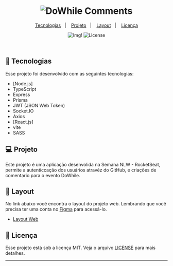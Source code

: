 <h1 align="center">
    <img alt="DoWhile Comments" title="DoWhile Comments" src="https://i.ibb.co/WBhfL35/logo.png" />
</h1>

<p align="center">
  <a href="#-tecnologias">Tecnologias</a>&nbsp;&nbsp;&nbsp;|&nbsp;&nbsp;&nbsp;
  <a href="#-projeto">Projeto</a>&nbsp;&nbsp;&nbsp;|&nbsp;&nbsp;&nbsp;
  <a href="#-layout">Layout</a>&nbsp;&nbsp;&nbsp;|&nbsp;&nbsp;&nbsp;
  <a href="#memo-licença">Licença</a>
</p>

<p align="center">
 <img src="https://i.ibb.co/6tP3DLC/banner-girl.png"  alt="Img!" />

  <img alt="License" src="https://img.shields.io/static/v1?label=license&message=MIT&color=15C3D6&labelColor=000000">
</p>

<br>


## 🚀 Tecnologias

Esse projeto foi desenvolvido com as seguintes tecnologias:

- [Node.js]
- TypeScript
- Express
- Prisma
- JWT (JSON Web Token)
- Socket.IO
- Axios
- [React.js]
- vite
- SASS

## 💻 Projeto

Este projeto é uma aplicação desenvolida na Semana NLW - RocketSeat, permite a autenticcação  dos usuários atravéz do GitHub, e criações de comentario para o evento DoWhile.

## 🔖 Layout

No link abaixo você encontra o layout do projeto web. Lembrando que você precisa ter uma conta no [Figma](http://figma.com/) para acessá-lo.

- [Layout Web](https://www.figma.com/community/file/1031699316177416916)


## :memo: Licença

Esse projeto está sob a licença MIT. Veja o arquivo [LICENSE](LICENSE.md) para mais detalhes.

---


